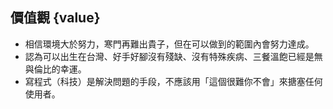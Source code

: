 ## 價值觀 {value}

- 相信環境大於努力，寒門再難出貴子，但在可以做到的範圍內會努力達成。
- 認為可以出生在台灣、好手好腳沒有殘缺、沒有特殊疾病、三餐溫飽已經是無與倫比的幸運。
- 寫程式（科技）是解決問題的手段，不應該用「這個很難你不會」來搪塞任何使用者。

